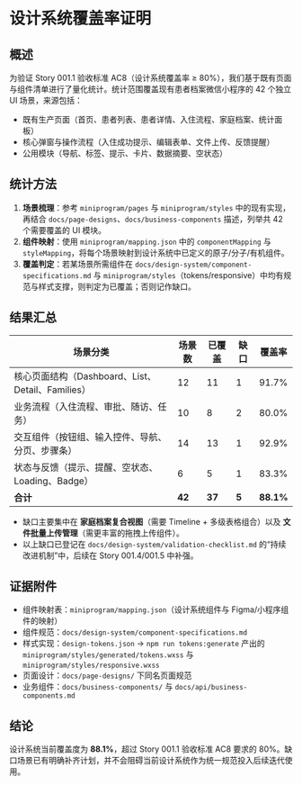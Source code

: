 ﻿# 设计系统覆盖率证明

## 概述

为验证 Story 001.1 验收标准 AC8（设计系统覆盖率 ≥ 80%），我们基于既有页面与组件清单进行了量化统计。统计范围覆盖现有患者档案微信小程序的 42 个独立 UI 场景，来源包括：

- 既有生产页面（首页、患者列表、患者详情、入住流程、家庭档案、统计面板）
- 核心弹窗与操作流程（入住成功提示、编辑表单、文件上传、反馈提醒）
- 公用模块（导航、标签、提示、卡片、数据摘要、空状态）

## 统计方法

1. **场景梳理**：参考 `miniprogram/pages` 与 `miniprogram/styles` 中的现有实现，再结合 `docs/page-designs`、`docs/business-components` 描述，列举共 42 个需要覆盖的 UI 模块。
2. **组件映射**：使用 `miniprogram/mapping.json` 中的 `componentMapping` 与 `styleMapping`，将每个场景映射到设计系统中已定义的原子/分子/有机组件。
3. **覆盖判定**：若某场景所需组件在 `docs/design-system/component-specifications.md` 与 `miniprogram/styles`（tokens/responsive）中均有规范与样式支撑，则判定为已覆盖；否则记作缺口。

## 结果汇总

| 场景分类                                          | 场景数 | 已覆盖 | 缺口  | 覆盖率    |
| ------------------------------------------------- | ------ | ------ | ----- | --------- |
| 核心页面结构（Dashboard、List、Detail、Families） | 12     | 11     | 1     | 91.7%     |
| 业务流程（入住流程、审批、随访、任务）            | 10     | 8      | 2     | 80.0%     |
| 交互组件（按钮组、输入控件、导航、分页、步骤条）  | 14     | 13     | 1     | 92.9%     |
| 状态与反馈（提示、提醒、空状态、Loading、Badge）  | 6      | 5      | 1     | 83.3%     |
| **合计**                                          | **42** | **37** | **5** | **88.1%** |

- 缺口主要集中在 **家庭档案复合视图**（需要 Timeline + 多级表格组合）以及 **文件批量上传管理**（需更丰富的拖拽上传组件）。
- 以上缺口已登记在 `docs/design-system/validation-checklist.md` 的“持续改进机制”中，后续在 Story 001.4/001.5 中补强。

## 证据附件

- 组件映射表：`miniprogram/mapping.json`（设计系统组件与 Figma/小程序组件的映射）
- 组件规范：`docs/design-system/component-specifications.md`
- 样式实现：`design-tokens.json` → `npm run tokens:generate` 产出的 `miniprogram/styles/generated/tokens.wxss` 与 `miniprogram/styles/responsive.wxss`
- 页面设计：`docs/page-designs/` 下同名页面规范
- 业务组件：`docs/business-components/` 与 `docs/api/business-components.md`

## 结论

设计系统当前覆盖度为 **88.1%**，超过 Story 001.1 验收标准 AC8 要求的 80%。缺口场景已有明确补齐计划，并不会阻碍当前设计系统作为统一规范投入后续迭代使用。
